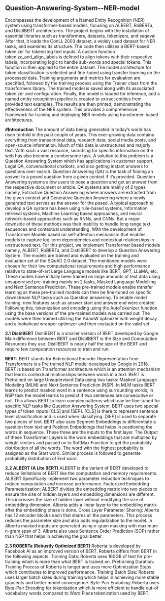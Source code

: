 ## Question-Answering-System--NER-model

Encompasses the development of a Named Entity Recognition (NER) system using transformer-based models, focusing on ALBERT, RoBERTa, and DistilBERT architectures. The project begins with the installation of essential libraries such as transformers, datasets, tokenizers, and seqeval. After that, it loads the ConLL 2003 dataset, a widely used dataset for NER tasks, and examines its structure. The code then utilizes a BERT-based tokenizer for tokenizing text inputs. A custom function tokenize_and_align_labels is defined to align tokens with their respective labels, incorporating logic to handle sub-words and special tokens. This function is then applied to the entire dataset. The model architecture for token classification is selected and fine-tuned using transfer learning on the processed data. Training arguments and metrics for evaluation are specified, followed by the training process using the Trainer class from the transformers library. The trained model is saved along with its associated tokenizer and configuration. Finally, the model is loaded for inference, and a named entity recognition pipeline is created to extract entities from provided text examples. The results are then printed, demonstrating the effectiveness of the NER system. This provides a comprehensive framework for training and deploying NER models using transformer-based architectures.
 
**#Introduction**
The amount of data being generated in today’s world has risen tenfold in the past couple of years. This ever-growing data contains everything from transactional data, research data, social media posts, and open-source information. Much of this data is unstructured and majorly text. With such a vast resource, searching for specific information on the web has also become a cumbersome task. A solution to this problem is a Question Answering System which has applications in customer support, Legal QA, conversational chatbots, and also getting instant answers to questions over search. Question Answering (QA) is the task of finding an answer to a posed question from a given context if it’s provided. Question Answering systems allow users to pose a question and get an answer from the respective document or article. QA systems are mainly of 2 types namely, Extractive Question Answering where answers are extracted from the given context and Generative Question Answering where a newly generated text serves as the answer for the posed. A typical approach to develop a QA system has been using rule-based systems, Information retrieval systems, Machine Learning based approaches, and neural network-based approaches such as RNNs, and CNNs. But a major downside of these methods was their inability to handle long range text sequences and contextual understanding. With the development of Transformer Models based on self-attention mechanism that enables models to capture log-term dependencies and contextual relationships in unstructured text. For this project, we implement Transformer based models namely, ALBERT, RoBERTa, and DistilBERT to develop a Question Answering System. The models are trained and evaluated on the training and evaluation set of the SQuAD 2.0 dataset. The mentioned models were chosen for their low computational requirements and high performance relative to state-of-art Large Language models like BERT, GPT, LLaMA, etc. These models have initially been trained on large amounts of text data using unsupervised pre-training mainly on 2 tasks, Masked Language Modelling and Next Sentence Prediction. These pre-trained models enable transfer learning as these pre-trained models can then be fine-tuned on specific downstream NLP tasks such as Question answering. To enable model training, new features such as answer start and answer end were created. Following this, tokenization and encoding using the AutoTokenizer function using the base versions of the pre-trained models was carried out. The models were then trained utilizing the AdamW optimizer with weight decay and a lookahead wrapper optimizer and then evaluated on the valid set.

**2.1 DistilBERT**
DistilBERT is a smaller version of BERT developed by Google. Main difference between BERT and DistilBERT is the Size and Computation Resources they use. DistilBERT is nearly half the size of the BERT and require few computation resources to train and run.

**BERT:**
BERT stands for Bidirectional Encoder Representation from Transformers is a Pre trained NLP model developed by Google in 2018. BERT is based on Transformer architecture which is an attention mechanism that learns contextual relationships between words in a text. BERT is Pretrained on large Unsupervised Data using two tasks: Masked Language Modeling (MLM) and Next Sentence Prediction (NSP). In MLM tasks BERT learns to predict masked word in a sentence using surrounding words, in NSP task the model learns to predict if two sentences are consecutive or not. This allows BERT to learn complex patterns which can be fine-tuned for specific NLP tasks like Question Answering System. BERT uses two special types of token inputs [CLS] and [SEP]. [CLS] is there to represent sentence level classification and is used when classifying. [SEP] is used to separate two pieces of text. BERT also uses Segment Embeddings to differentiate a question from text and Position Embeddings that helps in positioning the words in sequence. These three are the inputs to the first layer. The Output of these Transformer Layers is the word embeddings that are multiplied by weight vectors and passed on to SoftMax Function to get the probability distribution of all the words. The word with the highest probability is assigned as the Start word. Similar process is followed to generate probability distribution of End word.

**2.2 ALBERT (A Lite BERT)**
ALBERT is the variant of BERT developed to reduce limitations of BERT like the computation and memory requirements. ALBERT Specifically implement two parameter reduction techniques to reduce computation and increase performance. Factorized Embedding Parameterization: ALBERT divides the embedding matrix into two pieces to ensure the size of hidden layers and embedding dimensions are different. This increases the size of hidden layer without modifying the size of embedding dimension. Alberta adds a linear layer to the embedding matrix after the embedding phase is done. Cross Layer Parameter Sharing: Alberta has 12 encoder blocks each that shares all the parameters. This process reduces the parameter size and also adds regularization to the model. In Alberta masked inputs are generated using n-gram masking with maximum n-gram span of 3. Alberta also uses Sentence Order Prediction (SOP) rather than NSP that helps in achieving the goal better.

**2.3 ROBERTa (Robustly Optimized BERT)**
Roberta is developed by Facebook AI as an improved version of BERT. Roberta differs from BERT in the following aspects. Training Data: Roberta uses 160GB of text for pre-training which is more than what BERT is trained on. Pretraining Duration: Training Process of Roberta is longer and uses more Optimization Steps which contributes to improved performance. Training Batch Size: Roberta uses larger batch sizes during training which helps in achieving more stable gradients and better model convergence. Byte-Pair Encoding: Roberta uses Byte-Pair Encoding for tokenization which is more efficient to handle out-of vocabulary words compared to Word Piece tokenization used by BERT.
